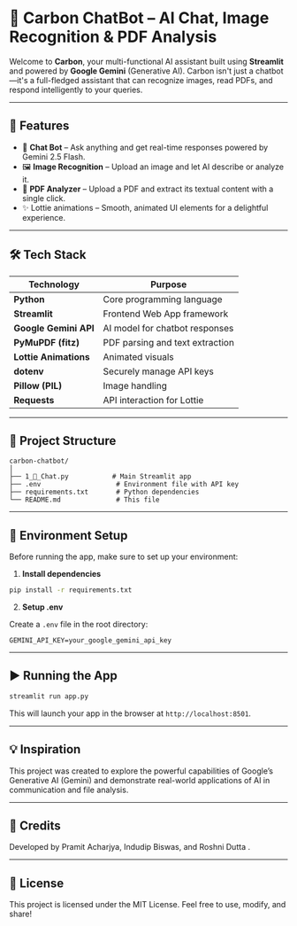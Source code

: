 # 🤖 Carbon ChatBot – AI Chat, Image Recognition & PDF Analysis

Welcome to **Carbon**, your multi-functional AI assistant built using **Streamlit** and powered by **Google Gemini** (Generative AI). Carbon isn't just a chatbot—it's a full-fledged assistant that can recognize images, read PDFs, and respond intelligently to your queries.

---

## 🚀 Features

- 🔹 **Chat Bot** – Ask anything and get real-time responses powered by Gemini 2.5 Flash.
- 🖼️ **Image Recognition** – Upload an image and let AI describe or analyze it.
- 📄 **PDF Analyzer** – Upload a PDF and extract its textual content with a single click.
- ✨ Lottie animations – Smooth, animated UI elements for a delightful experience.

---

## 🛠️ Tech Stack

| Technology | Purpose |
|------------|---------|
| **Python** | Core programming language |
| **Streamlit** | Frontend Web App framework |
| **Google Gemini API** | AI model for chatbot responses |
| **PyMuPDF (fitz)** | PDF parsing and text extraction |
| **Lottie Animations** | Animated visuals |
| **dotenv** | Securely manage API keys |
| **Pillow (PIL)** | Image handling |
| **Requests** | API interaction for Lottie |

---

## 📂 Project Structure

```
carbon-chatbot/
│
├── 1_🤖_Chat.py           # Main Streamlit app
├── .env                   # Environment file with API key
├── requirements.txt       # Python dependencies
└── README.md              # This file
```

---

## 🔑 Environment Setup

Before running the app, make sure to set up your environment:

1. **Install dependencies**

```bash
pip install -r requirements.txt
```

2. **Setup .env**

Create a `.env` file in the root directory:

```env
GEMINI_API_KEY=your_google_gemini_api_key
```

---

## ▶️ Running the App

```bash
streamlit run app.py
```

This will launch your app in the browser at `http://localhost:8501`.

---


## 💡 Inspiration

This project was created to explore the powerful capabilities of Google’s Generative AI (Gemini) and demonstrate real-world applications of AI in communication and file analysis.

---

## 🧠 Credits

Developed by Pramit Acharjya, Indudip Biswas, and Roshni Dutta .

---

## 📃 License

This project is licensed under the MIT License. Feel free to use, modify, and share!
